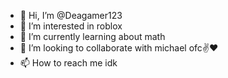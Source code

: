 - 👋 Hi, I’m @Deagamer123
- 👀 I’m interested in roblox
- 🌱 I’m currently learning about math
- 💞️ I’m looking to collaborate with michael ofc✌❤
- 📫 How to reach me idk
<!---
Deagamer123/Deagamer123 is a ✨ special ✨ repository because its `README.md` (this file) appears on your GitHub profile.
You can click the Preview link to take a look at your changes.
--->
